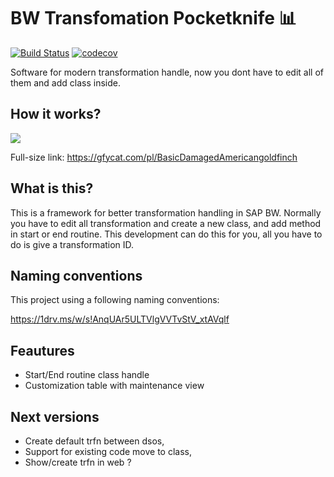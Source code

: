# BW Transfomation Pocketknife :bar_chart:

[![Build Status](https://travis-ci.com/pawelwiejkut/bw_trfn_pocketknife.svg?branch=master)](https://travis-ci.com/pawelwiejkut/bw_trfn_pocketknife) [![codecov](https://codecov.io/gh/pawelwiejkut/bw_trfn_pocketknife/branch/master/graph/badge.svg)](https://codecov.io/gh/pawelwiejkut/bw_trfn_pocketknife)

Software for modern transformation handle, now you dont have to edit all of them and add class inside.

## How it works?

![](promo_video.gif)

Full-size link: https://gfycat.com/pl/BasicDamagedAmericangoldfinch

## What is this?

This is a framework for better transformation handling in SAP BW. Normally you have to edit all transformation and create a new class, and add method in start or end routine. This development can do this for you, all you have to do is give a transformation ID.

## Naming conventions

This project using a following naming conventions:

https://1drv.ms/w/s!AnqUAr5ULTVlgVVTvStV_xtAVqlf

## Feautures

- Start/End routine class handle
- Customization table with maintenance view

## Next versions
- Create default trfn between dsos,
- Support for existing code move to class,
- Show/create trfn in web ?


